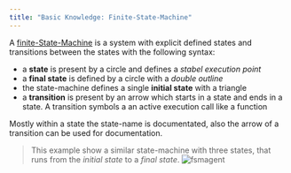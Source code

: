 ```yaml
---
title: "Basic Knowledge: Finite-State-Machine"
---
```

A [finite-State-Machine](https://en.wikipedia.org/wiki/Finite-state_machine) is a system with explicit defined states and transitions between the states with the following syntax:

* a __state__ is present by a circle and defines a _stabel execution point_
* a __final state__ is defined by a circle with a _double outline_
* the state-machine defines a single __initial state__ with a triangle
* a __transition__ is present by an arrow which starts in a state and ends in a state. A transition symbols a an active execution call like a function

Mostly within a state the state-name is documentated, also the arrow of a transition can be used for documentation.

> This example show a similar state-machine with three states, that runs from the _initial state_ to a _final state_.
> ![fsmagent](../../images/fsm1.png#centering)
